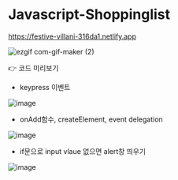 # Javascript-Shoppinglist
https://festive-villani-316da1.netlify.app

![ezgif com-gif-maker (2)](https://user-images.githubusercontent.com/82692118/125104744-ae9e3280-e118-11eb-9132-01ca3b9e61e1.gif)

👉 코드 미리보기

- keypress 이벤트

![image](https://user-images.githubusercontent.com/82692118/125152374-1d19d980-e187-11eb-8950-28a907f1e3c9.png)

- onAdd함수, createElement, event delegation

![image](https://user-images.githubusercontent.com/82692118/125154092-4476a380-e193-11eb-9735-12e480706c28.png)

- if문으로 input vlaue 없으면 alert창 띄우기

![image](https://user-images.githubusercontent.com/82692118/125154118-65d78f80-e193-11eb-9578-b604643f3d1a.png)





